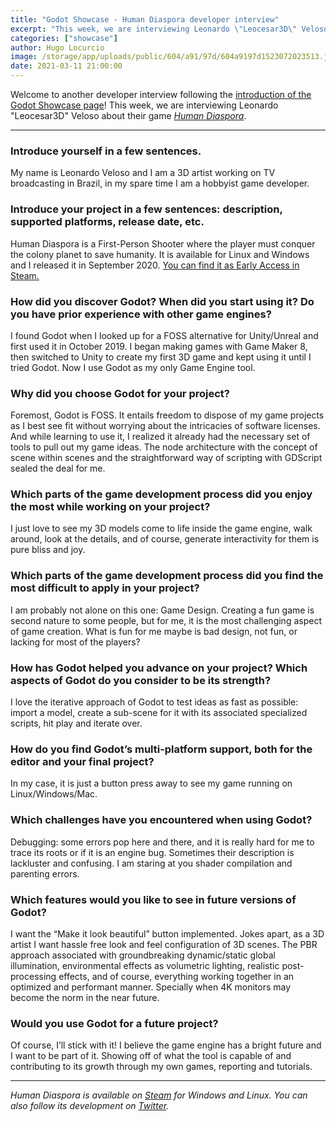 ```yaml
---
title: "Godot Showcase - Human Diaspora developer interview"
excerpt: "This week, we are interviewing Leonardo \"Leocesar3D\" Veloso about their game Human Diaspora. It was released in September 2020 in early access and is available on Windows and Linux."
categories: ["showcase"]
author: Hugo Locurcio
image: /storage/app/uploads/public/604/a91/97d/604a9197d1523072023513.jpg
date: 2021-03-11 21:00:00
---
```


Welcome to another developer interview following the [introduction of the Godot Showcase page](https://godotengine.org/article/new-showcase-for-projects-made-with-godot)! This week, we are interviewing Leonardo "Leocesar3D" Veloso about their game [*Human Diaspora*](https://godotengine.org/showcase/human-diaspora).

___

### Introduce yourself in a few sentences.

My name is Leonardo Veloso and I am a 3D artist working on TV broadcasting in Brazil, in my spare time I am a hobbyist game developer.

### Introduce your project in a few sentences: description, supported platforms, release date, etc.

Human Diaspora is a First-Person Shooter where the player must conquer the colony planet to save humanity. It is available for Linux and Windows and I released it in September 2020. [You can find it as Early Access in Steam.](https://store.steampowered.com/app/1395420/Human_Diaspora/?curator_clanid=41324400)

### How did you discover Godot? When did you start using it? Do you have prior experience with other game engines?

I found Godot when I looked up for a FOSS alternative for Unity/Unreal and first used it in October 2019. I began making games with Game Maker 8, then switched to Unity to create my first 3D game and kept using it until I tried Godot. Now I use Godot as my only Game Engine tool.

### Why did you choose Godot for your project?

Foremost, Godot is FOSS. It entails freedom to dispose of my game projects as I best see fit without worrying about the intricacies of software licenses. And while learning to use it, I realized it already had the necessary set of tools to pull out my game ideas. The node architecture with the concept of scene within scenes and the straightforward way of scripting with GDScript sealed the deal for me.

### Which parts of the game development process did you enjoy the most while working on your project?

I just love to see my 3D models come to life inside the game engine, walk around, look at the details, and of course, generate interactivity for them is pure bliss and joy.

### Which parts of the game development process did you find the most difficult to apply in your project?

I am probably not alone on this one: Game Design. Creating a fun game is second nature to some people, but for me, it is the most challenging aspect of game creation. What is fun for me maybe is bad design, not fun, or lacking for most of the players?

### How has Godot helped you advance on your project? Which aspects of Godot do you consider to be its strength?

I love the iterative approach of Godot to test ideas as fast as possible: import a model, create a sub-scene for it with its associated specialized scripts, hit play and iterate over.

### How do you find Godot’s multi-platform support, both for the editor and your final project?

In my case, it is just a button press away to see my game running on Linux/Windows/Mac.

### Which challenges have you encountered when using Godot?

Debugging: some errors pop here and there, and it is really hard for me to trace its roots or if it is an engine bug. Sometimes their description is lackluster and confusing. I am staring at you shader compilation and parenting errors.

### Which features would you like to see in future versions of Godot?

I want the “Make it look beautiful” button implemented. Jokes apart, as a 3D artist I want hassle free look and feel configuration of 3D scenes. The PBR approach associated with groundbreaking dynamic/static global illumination, environmental effects as volumetric lighting, realistic post-processing effects, and of course, everything working together in an optimized and performant manner. Specially when 4K monitors may become the norm in the near future.

### Would you use Godot for a future project?

Of course, I’ll stick with it! I believe the game engine has a bright future and I want to be part of it. Showing off of what the tool is capable of and contributing to its growth through my own games, reporting and tutorials.

___


*Human Diaspora is available on [Steam](https://store.steampowered.com/app/1395420/Human_Diaspora/?curator_clanid=41324400) for Windows and Linux. You can also follow its development on [Twitter](https://twitter.com/Leocesar3D).*
